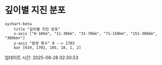 # 깊이별 지진 분포

```mermaid
xychart-beta
    title "깊이별 지진 분포"
    x-axis ["0-10km", "11-30km", "31-70km", "71-150km", "151-300km", "300km+"]
    y-axis "발생 횟수" 0 --> 1703
    bar [619, 1701, 105, 18, 1, 2]
```

업데이트 시간: 2025-08-28 02:30:53
